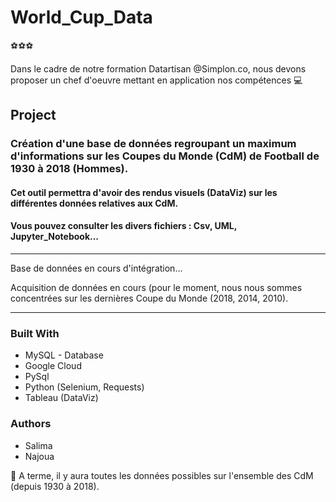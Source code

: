 # World_Cup_Data

:soccer::soccer::soccer:

Dans le cadre de notre formation Datartisan @Simplon.co, nous devons proposer un chef d'oeuvre mettant en application nos compétences  :computer:

## Project 
### Création d'une base de données regroupant un maximum d'informations sur les Coupes du Monde (CdM) de Football de 1930 à 2018 (Hommes). 
#### Cet outil permettra d'avoir des rendus visuels (DataViz) sur les différentes données relatives aux CdM.

#### Vous pouvez consulter les divers fichiers : Csv, UML, Jupyter_Notebook...

*****************

Base de données en cours d'intégration...

Acquisition de données en cours (pour le moment, nous nous sommes concentrées sur les dernières Coupe du Monde (2018, 2014, 2010).

*****************

### Built With
- MySQL - Database
- Google Cloud 
- PySql
- Python (Selenium, Requests)
- Tableau (DataViz)


### Authors
- Salima
- Najoua



:calendar:
A terme, il y aura toutes les données possibles sur l'ensemble des CdM (depuis 1930 à 2018).

